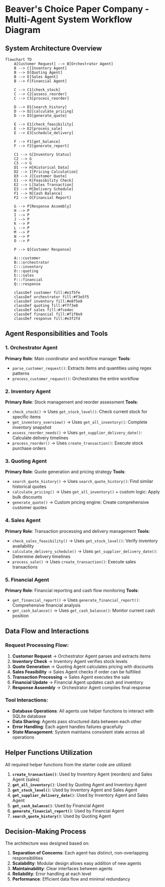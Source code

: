 # Beaver's Choice Paper Company - Multi-Agent System Workflow Diagram

## System Architecture Overview

```mermaid
flowchart TD
    A[Customer Request] --> B[Orchestrator Agent]
    B --> C[Inventory Agent]
    B --> D[Quoting Agent]
    B --> E[Sales Agent]
    B --> F[Financial Agent]
    
    C --> C1[check_stock]
    C --> C2[assess_reorder]
    C --> C3[process_reorder]
    
    D --> D1[search_history]
    D --> D2[calculate_pricing]
    D --> D3[generate_quote]
    
    E --> E1[check_feasibility]
    E --> E2[process_sale]
    E --> E3[schedule_delivery]
    
    F --> F1[get_balance]
    F --> F2[generate_report]
    
    C1 --> G[Inventory Status]
    C2 --> G
    C3 --> G
    D1 --> H[Historical Data]
    D2 --> I[Pricing Calculation]
    D3 --> J[Customer Quote]
    E1 --> K[Feasibility Check]
    E2 --> L[Sales Transaction]
    E3 --> M[Delivery Schedule]
    F1 --> N[Cash Balance]
    F2 --> O[Financial Report]
    
    G --> P[Response Assembly]
    H --> P
    I --> P
    J --> P
    K --> P
    L --> P
    M --> P
    N --> P
    O --> P
    
    P --> Q[Customer Response]
    
    A:::customer
    B:::orchestrator
    C:::inventory
    D:::quoting
    E:::sales
    F:::financial
    Q:::response
    
    classDef customer fill:#e1f5fe
    classDef orchestrator fill:#f3e5f5
    classDef inventory fill:#e8f5e8
    classDef quoting fill:#fff3e0
    classDef sales fill:#fce4ec
    classDef financial fill:#f1f8e9
    classDef response fill:#e3f2fd
```

## Agent Responsibilities and Tools

### 1. Orchestrator Agent
**Primary Role**: Main coordinator and workflow manager
**Tools**:
- `parse_customer_request()`: Extracts items and quantities using regex patterns
- `process_customer_request()`: Orchestrates the entire workflow

### 2. Inventory Agent
**Primary Role**: Stock management and reorder assessment
**Tools**:
- `check_stock()` → Uses `get_stock_level()`: Check current stock for specific items
- `get_inventory_overview()` → Uses `get_all_inventory()`: Complete inventory snapshot
- `assess_reorder_needs()` → Uses `get_supplier_delivery_date()`: Calculate delivery timelines
- `process_reorder()` → Uses `create_transaction()`: Execute stock purchase orders

### 3. Quoting Agent
**Primary Role**: Quote generation and pricing strategy
**Tools**:
- `search_quote_history()` → Uses `search_quote_history()`: Find similar historical quotes
- `calculate_pricing()` → Uses `get_all_inventory()` + custom logic: Apply bulk discounts
- `generate_quote()` → Custom pricing engine: Create comprehensive customer quotes

### 4. Sales Agent
**Primary Role**: Transaction processing and delivery management
**Tools**:
- `check_sales_feasibility()` → Uses `get_stock_level()`: Verify inventory availability
- `calculate_delivery_schedule()` → Uses `get_supplier_delivery_date()`: Determine delivery timelines
- `process_sale()` → Uses `create_transaction()`: Execute sales transactions

### 5. Financial Agent
**Primary Role**: Financial reporting and cash flow monitoring
**Tools**:
- `get_financial_report()` → Uses `generate_financial_report()`: Comprehensive financial analysis
- `get_cash_balance()` → Uses `get_cash_balance()`: Monitor current cash position

## Data Flow and Interactions

### Request Processing Flow:
1. **Customer Request** → Orchestrator Agent parses and extracts items
2. **Inventory Check** → Inventory Agent verifies stock levels
3. **Quote Generation** → Quoting Agent calculates pricing with discounts
4. **Sales Feasibility** → Sales Agent checks if order can be fulfilled
5. **Transaction Processing** → Sales Agent executes the sale
6. **Financial Update** → Financial Agent updates cash and inventory
7. **Response Assembly** → Orchestrator Agent compiles final response

### Tool Interactions:
- **Database Operations**: All agents use helper functions to interact with SQLite database
- **Data Sharing**: Agents pass structured data between each other
- **Error Handling**: Each agent handles failures gracefully
- **State Management**: System maintains consistent state across all operations

## Helper Functions Utilization

All required helper functions from the starter code are utilized:

1. **`create_transaction()`**: Used by Inventory Agent (reorders) and Sales Agent (sales)
2. **`get_all_inventory()`**: Used by Quoting Agent and Inventory Agent
3. **`get_stock_level()`**: Used by Inventory Agent and Sales Agent
4. **`get_supplier_delivery_date()`**: Used by Inventory Agent and Sales Agent
5. **`get_cash_balance()`**: Used by Financial Agent
6. **`generate_financial_report()`**: Used by Financial Agent
7. **`search_quote_history()`**: Used by Quoting Agent

## Decision-Making Process

The architecture was designed based on:
1. **Separation of Concerns**: Each agent has distinct, non-overlapping responsibilities
2. **Scalability**: Modular design allows easy addition of new agents
3. **Maintainability**: Clear interfaces between agents
4. **Reliability**: Error handling at each level
5. **Performance**: Efficient data flow and minimal redundancy 